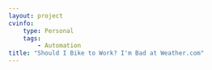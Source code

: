 ```yaml
---
layout: project
cvinfo:
    type: Personal
    tags:
        - Automation
title: "Should I Bike to Work? I'm Bad at Weather.com"
---
```


